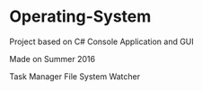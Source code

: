 # Operating-System
Project based on C# Console Application and GUI

Made on Summer 2016

Task Manager
File System Watcher

